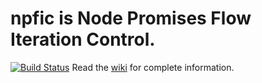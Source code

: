 # npfic is Node Promises Flow Iteration Control.
[![Build Status](https://travis-ci.org/josegl/npfic.svg?branch=master)](https://travis-ci.org/josegl/npfic)
Read the [wiki](https://github.com/josegl/npfic/wiki) for complete information. 
